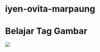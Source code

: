 # iyen-ovita-marpaung
<html>
<head>
<title>Penggunaan Tag Image</title>
</head>
<body>
<h1>Belajar Tag Gambar</h1>
<img src="https://png.pngtree.com/thumb_back/fh260/background/20210908/pngtree-library-at-noon-image_829740.jpg" />
</body>
</html>

